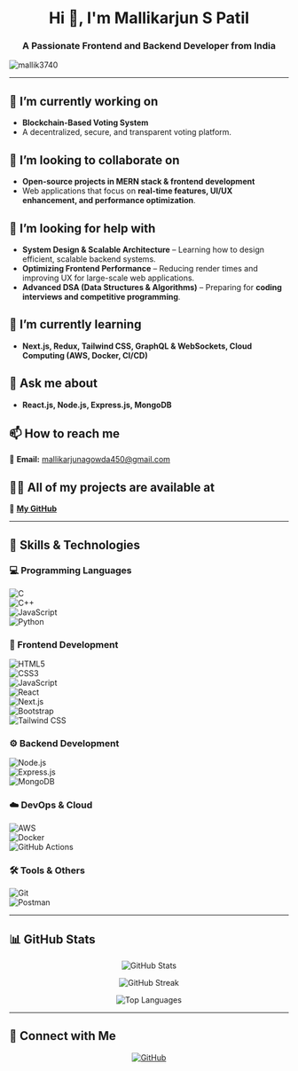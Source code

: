 <h1 align="center">Hi 👋, I'm Mallikarjun S Patil</h1>
<h3 align="center">A Passionate Frontend and Backend Developer from India</h3>

<p align="left"> <img src="https://komarev.com/ghpvc/?username=mallik3740&label=Profile%20views&color=0e75b6&style=flat" alt="mallik3740" /> </p>

---

## 🔭 I’m currently working on  
- **Blockchain-Based Voting System**  
- A decentralized, secure, and transparent voting platform. 

## 👯 I’m looking to collaborate on  
- **Open-source projects in MERN stack & frontend development**  
- Web applications that focus on **real-time features, UI/UX enhancement, and performance optimization**. 

## 🤝 I’m looking for help with  
- **System Design & Scalable Architecture** – Learning how to design efficient, scalable backend systems.  
- **Optimizing Frontend Performance** – Reducing render times and improving UX for large-scale web applications.  
- **Advanced DSA (Data Structures & Algorithms)** – Preparing for **coding interviews and competitive programming**.

## 🌱 I’m currently learning  
- **Next.js, Redux, Tailwind CSS, GraphQL & WebSockets, Cloud Computing (AWS, Docker, CI/CD)**  

## 💬 Ask me about  
- **React.js, Node.js, Express.js, MongoDB**  

## 📫 How to reach me  
📩 **Email:** mallikarjunagowda450@gmail.com  

## 👨‍💻 All of my projects are available at  
🔗 **[My GitHub](https://github.com/mallik3740)** 

---

## 🚀 Skills & Technologies  

### **💻 Programming Languages**  
![C](https://img.shields.io/badge/C-00599C?style=for-the-badge&logo=c&logoColor=white)  
![C++](https://img.shields.io/badge/C++-00599C?style=for-the-badge&logo=c%2B%2B&logoColor=white)  
![JavaScript](https://img.shields.io/badge/JavaScript-F7DF1E?style=for-the-badge&logo=javascript&logoColor=black)  
![Python](https://img.shields.io/badge/Python-3776AB?style=for-the-badge&logo=python&logoColor=white) 

### **🎨 Frontend Development**  
![HTML5](https://img.shields.io/badge/HTML5-E34F26?style=for-the-badge&logo=html5&logoColor=white)  
![CSS3](https://img.shields.io/badge/CSS3-1572B6?style=for-the-badge&logo=css3&logoColor=white)  
![JavaScript](https://img.shields.io/badge/JavaScript-F7DF1E?style=for-the-badge&logo=javascript&logoColor=black)  
![React](https://img.shields.io/badge/React-61DAFB?style=for-the-badge&logo=react&logoColor=black)  
![Next.js](https://img.shields.io/badge/Next.js-000000?style=for-the-badge&logo=next.js&logoColor=white)  
![Bootstrap](https://img.shields.io/badge/Bootstrap-563D7C?style=for-the-badge&logo=bootstrap&logoColor=white)  
![Tailwind CSS](https://img.shields.io/badge/Tailwind_CSS-38B2AC?style=for-the-badge&logo=tailwind-css&logoColor=white) 

### **⚙️ Backend Development**  
![Node.js](https://img.shields.io/badge/Node.js-43853D?style=for-the-badge&logo=node.js&logoColor=white)  
![Express.js](https://img.shields.io/badge/Express.js-000000?style=for-the-badge&logo=express&logoColor=white)  
![MongoDB](https://img.shields.io/badge/MongoDB-47A248?style=for-the-badge&logo=mongodb&logoColor=white)  

### **☁️ DevOps & Cloud**  
![AWS](https://img.shields.io/badge/AWS-232F3E?style=for-the-badge&logo=amazon-aws&logoColor=white)  
![Docker](https://img.shields.io/badge/Docker-2496ED?style=for-the-badge&logo=docker&logoColor=white)  
![GitHub Actions](https://img.shields.io/badge/GitHub_Actions-2088FF?style=for-the-badge&logo=github-actions&logoColor=white)  

### **🛠️ Tools & Others**  
![Git](https://img.shields.io/badge/Git-F05032?style=for-the-badge&logo=git&logoColor=white)  
![Postman](https://img.shields.io/badge/Postman-FF6C37?style=for-the-badge&logo=postman&logoColor=white)  

---

## 📊 GitHub Stats  
<p align="center">
  <img src="https://github-readme-stats.vercel.app/api?username=mallik3740&show_icons=true&theme=radical" alt="GitHub Stats" />
</p>

<p align="center">
  <img src="https://github-readme-streak-stats.herokuapp.com/?user=mallik3740&theme=radical" alt="GitHub Streak" />
</p>

<p align="center">
  <img src="https://github-readme-stats.vercel.app/api/top-langs/?username=mallik3740&layout=compact&theme=radical" alt="Top Languages" />
</p>

---

## 🔗 Connect with Me  
<p align="center">
  <a href="https://github.com/mallik3740"><img src="https://img.shields.io/badge/GitHub-181717?style=for-the-badge&logo=github&logoColor=white" alt="GitHub"></a>
  <a href="https://
